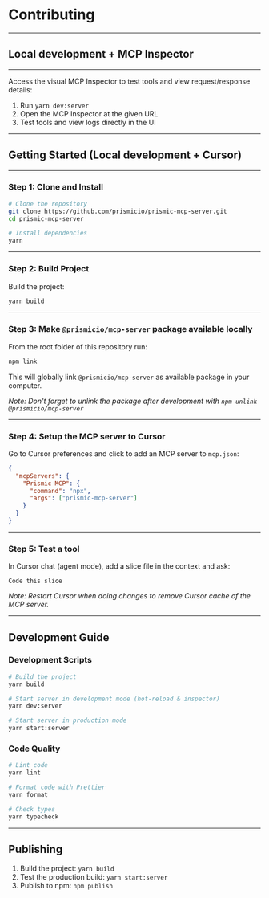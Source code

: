 # Contributing

---

## Local development + MCP Inspector

---

Access the visual MCP Inspector to test tools and view request/response details:

1. Run `yarn dev:server`
2. Open the MCP Inspector at the given URL
3. Test tools and view logs directly in the UI

---

## Getting Started (Local development + Cursor)

---

### Step 1: Clone and Install

```bash
# Clone the repository
git clone https://github.com/prismicio/prismic-mcp-server.git
cd prismic-mcp-server

# Install dependencies
yarn
```

---

### Step 2: Build Project

Build the project:

```bash
yarn build
```

---

### Step 3: Make `@prismicio/mcp-server` package available locally

From the root folder of this repository run:

```bash
npm link
```

This will globally link `@prismicio/mcp-server` as available package in your computer.

_Note: Don't forget to unlink the package after development with `npm unlink @prismicio/mcp-server`_

---

### Step 4: Setup the MCP server to Cursor

Go to Cursor preferences and click to add an MCP server to `mcp.json`:

```json
{
  "mcpServers": {
    "Prismic MCP": {
      "command": "npx",
      "args": ["prismic-mcp-server"]
    }
  }
}
```

---

### Step 5: Test a tool

In Cursor chat (agent mode), add a slice file in the context and ask:

```
Code this slice
```

_Note: Restart Cursor when doing changes to remove Cursor cache of the MCP server._

---

## Development Guide

### Development Scripts

```bash
# Build the project
yarn build

# Start server in development mode (hot-reload & inspector)
yarn dev:server

# Start server in production mode
yarn start:server
```

### Code Quality

```bash
# Lint code
yarn lint

# Format code with Prettier
yarn format

# Check types
yarn typecheck
```

---

## Publishing

1. Build the project: `yarn build`
2. Test the production build: `yarn start:server`
3. Publish to npm: `npm publish`
